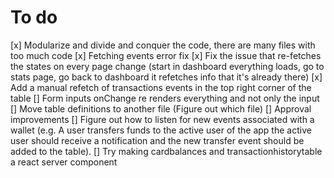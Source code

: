 # To do

[x] Modularize and divide and conquer the code, there are many files with too much code
[x] Fetching events error fix
[x] Fix the issue that re-fetches the states on every page change (start in dashboard everything loads, go to stats page, go back to dashboard it refetches info that it's already there)
[x] Add a manual refetch of transactions events in the top right corner of the table
[] Form inputs onChange re renders everything and not only the input
[] Move table definitions to another file (Figure out which file)
[] Approval improvements
[] Figure out how to listen for new events associated with a wallet (e.g. A user transfers funds to the active user of the app the active user should receive a notification and the new transfer event should be added to the table).
[] Try making cardbalances and transactionhistorytable a react server component
